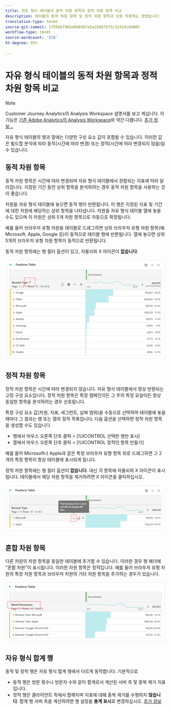 ```yaml
---
title: 자유 형식 테이블의 동적 차원 항목과 정적 차원 항목 비교
description: 테이블의 동적 차원 항목 및 정적 차원 항목과 상호 작용하는 방법입니다.
translation-type: tm+mt
source-git-commit: 1759bbf965e6b8d07e5a25867b73c3242dc49005
workflow-type: tm+mt
source-wordcount: '519'
ht-degree: 95%

---
```



# 자유 형식 테이블의 동적 차원 항목과 정적 차원 항목 비교

>[!NOTE]
>
>Customer Journey Analytics의 Analysis Workspace 설명서를 보고 계십니다. 이 기능은 [기존 Adobe Analytics의 Analysis Workspace](https://docs.adobe.com/content/help/ko-KR/analytics/analyze/analysis-workspace/home.html)와 약간 다릅니다. [추가 정보...](/help/getting-started/cja-aa.md)

자유 형식 테이블의 행과 열에는 다양한 구성 요소 값이 포함될 수 있습니다. 이러한 값은 빌드할 분석에 따라 동적(시간에 따라 변경) 또는 정적(시간에 따라 변경되지 않음)일 수 있습니다.

## 동적 차원 항목

동적 차원 항목은 시간에 따라 변경되며 자유 형식 테이블에서 정렬되는 지표에 따라 달라집니다. 지정된 기간 동안 상위 항목을 분석하려는 경우 동적 차원 항목을 사용하는 것이 좋습니다.

차원을 자유 형식 테이블에 놓으면 동적 행이 반환됩니다. 이 행은 지정된 지표 및 기간에 대한 차원에 해당하는 상위 항목을 나타냅니다. 차원을 자유 형식 테이블 열에 놓을 수도 있으며 이 차원은 상위 5개 차원 항목으로 자동으로 확장됩니다.

예를 들어 브라우저 유형 차원을 테이블로 드래그하면 상위 브라우저 유형 차원 항목(예: Microsoft, Apple, Google 등)이 동적으로 테이블 행에 반환됩니다. 열에 놓으면 상위 5개의 브라우저 유형 차원 항목이 동적으로 반환됩니다.

동적 차원 항목에는 행 필터 옵션이 있고, 자물쇠와 X 아이콘이 **없습니다**.

![](assets/dynamic-items.png)

## 정적 차원 항목

정적 차원 항목은 시간에 따라 변경되지 않습니다. 자유 형식 테이블에서 항상 반환되는 고정 구성 요소입니다. 정적 차원 항목은 특정 캠페인이든 그 주의 특정 요일이든 항상 동일한 항목을 분석하려는 경우 선호됩니다.

특정 구성 요소 값(차원, 지표, 세그먼트, 날짜 범위)을 수동으로 선택하여 테이블에 놓을 때마다 그 결과는 행 또는 열의 정적 목록입니다. 다음 옵션을 선택하면 정적 차원 항목을 생성할 수도 있습니다.

* 행에서 마우스 오른쪽 단추 클릭 > [!UICONTROL 선택한 행만 표시]
* 열에서 마우스 오른쪽 단추 클릭 > [!UICONTROL 정적인 항목 만들기]

예를 들어 Microsoft나 Apple과 같은 특정 브라우저 유형 항목 위로 드래그하면 그 2개의 특정 항목이 항상 테이블에 표시되게 됩니다.

정적 차원 항목에는 행 필터 옵션이 **없습니다**. 대신 각 항목에 자물쇠와 X 아이콘이 표시됩니다. 테이블에서 해당 차원 항목을 제거하려면 X 아이콘을 클릭하십시오.

![](assets/static-items.png)

## 혼합 차원 항목

다른 차원의 차원 항목을 동일한 테이블에 추가할 수 있습니다. 이러한 경우 행 헤더에 &quot;혼합 차원&quot;이 표시됩니다. 이러한 차원 항목은 정적입니다. 예를 들어 브라우저 유형 차원의 특정 차원 항목과 브라우저 차원의 기타 차원 항목을 추가하는 경우가 있습니다.

![](assets/mixed-dimensions.png)

## 자유 형식 합계 행

동적 및 정적 행은 자유 형식 합계 행에서 다르게 동작합니다. 기본적으로

* 동적 행은 방문 횟수나 방문자 수와 같이 합계로서 계산된 서버 측 및 중복 제거 지표입니다.
* 정적 행은 클라이언트 측에서 합해지며 지표에 대해 중복 제거를 수행하지 **않습니다**. 합계 행 서버 측을 계산하려면 행 설정을 **총계 표시**&#x200B;로 변경하십시오. [추가 정보](https://docs.adobe.com/content/help/en/analytics/analyze/analysis-workspace/visualizations/freeform-table/workspace-totals.html)

